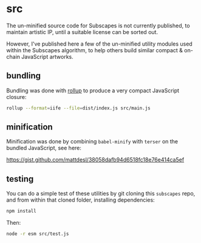 # src

The un-minified source code for Subscapes is not currently published, to maintain artistic IP, until a suitable license can be sorted out.

However, I've published here a few of the un-minified utility modules used within the Subscapes algorithm, to help others build similar compact & on-chain JavaScript artworks.

## bundling

Bundling was done with [rollup](https://rollupjs.org/) to produce a very compact JavaScript closure:

```sh
rollup --format=iife --file=dist/index.js src/main.js
```

## minification

Minification was done by combining `babel-minify` with `terser` on the bundled JavaScript, see here:

https://gist.github.com/mattdesl/38058dafb94d6518fc18e76e414ca5ef

## testing

You can do a simple test of these utilities by git cloning this `subscapes` repo, and from within that cloned folder, installing dependencies:

```sh
npm install
```

Then:

```sh
node -r esm src/test.js
```